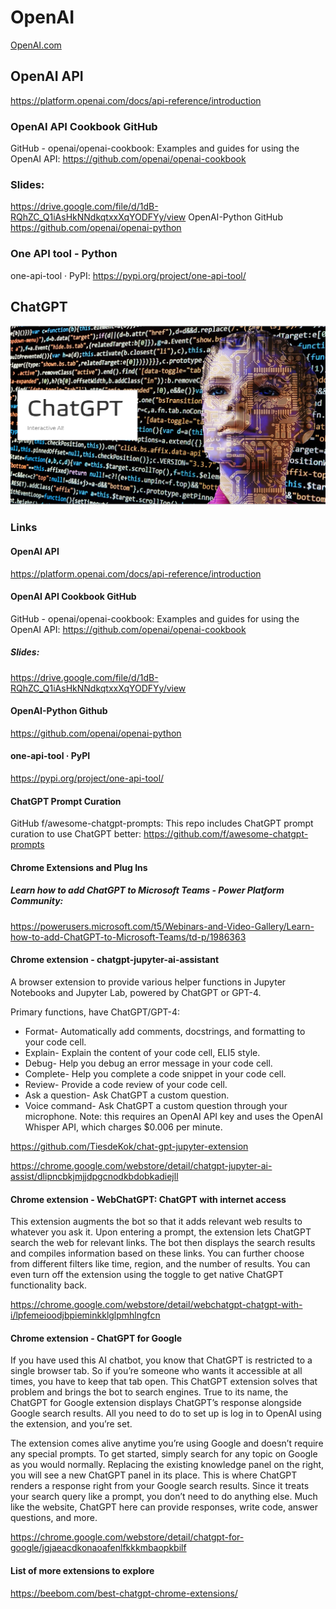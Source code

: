 # OpenAI
[OpenAI.com](https://openai.com/)

## OpenAI API
https://platform.openai.com/docs/api-reference/introduction

### OpenAI API Cookbook GitHub
GitHub - openai/openai-cookbook: Examples and guides for using the OpenAI API: https://github.com/openai/openai-cookbook

### Slides:
https://drive.google.com/file/d/1dB-RQhZC_Q1iAsHkNNdkqtxxXqYODFYy/view
OpenAI-Python GitHub
https://github.com/openai/openai-python


### One API tool - Python
one-api-tool · PyPI: https://pypi.org/project/one-api-tool/


## ChatGPT
![Banner](Banner.png)
### Links
#### OpenAI API
https://platform.openai.com/docs/api-reference/introduction

#### OpenAI API Cookbook GitHub
GitHub - openai/openai-cookbook: Examples and guides for using the OpenAI API: https://github.com/openai/openai-cookbook

##### Slides:
https://drive.google.com/file/d/1dB-RQhZC_Q1iAsHkNNdkqtxxXqYODFYy/view

#### OpenAI-Python Github
https://github.com/openai/openai-python

#### one-api-tool · PyPI
https://pypi.org/project/one-api-tool/

#### ChatGPT Prompt Curation 
GitHub f/awesome-chatgpt-prompts: This repo includes ChatGPT prompt curation to use ChatGPT better: https://github.com/f/awesome-chatgpt-prompts
#### Chrome Extensions and Plug Ins
##### Learn how to add ChatGPT to Microsoft Teams - Power Platform Community: 
https://powerusers.microsoft.com/t5/Webinars-and-Video-Gallery/Learn-how-to-add-ChatGPT-to-Microsoft-Teams/td-p/1986363

#### Chrome extension - chatgpt-jupyter-ai-assistant
A browser extension to provide various helper functions in Jupyter Notebooks and Jupyter Lab, powered by ChatGPT or GPT-4.

Primary functions, have ChatGPT/GPT-4:

* Format- Automatically add comments, docstrings, and formatting to your code cell.
* Explain- Explain the content of your code cell, ELI5 style.
* Debug- Help you debug an error message in your code cell.
* Complete- Help you complete a code snippet in your code cell.
* Review- Provide a code review of your code cell.
* Ask a question- Ask ChatGPT a custom question.
* Voice command- Ask ChatGPT a custom question through your microphone.
Note: this requires an OpenAI API key and uses the OpenAI Whisper API, which charges $0.006 per minute.

https://github.com/TiesdeKok/chat-gpt-jupyter-extension

https://chrome.google.com/webstore/detail/chatgpt-jupyter-ai-assist/dlipncbkjmjjdpgcnodkbdobkadiejll

#### Chrome extension - WebChatGPT: ChatGPT with internet access
This extension augments the bot so that it adds relevant web results to whatever you ask it. Upon entering a prompt, the extension lets ChatGPT search the web for relevant links. The bot then displays the search results and compiles information based on these links. You can further choose from different filters like time, region, and the number of results. You can even turn off the extension using the toggle to get native ChatGPT functionality back.

https://chrome.google.com/webstore/detail/webchatgpt-chatgpt-with-i/lpfemeioodjbpieminkklglpmhlngfcn

#### Chrome extension - ChatGPT for Google
If you have used this AI chatbot, you know that ChatGPT is restricted to a single browser tab. So if you’re someone who wants it accessible at all times, you have to keep that tab open. This ChatGPT extension solves that problem and brings the bot to search engines. True to its name, the ChatGPT for Google extension displays ChatGPT’s response alongside Google search results. All you need to do to set up is log in to OpenAI using the extension, and you’re set.

The extension comes alive anytime you’re using Google and doesn’t require any special prompts. To get started, simply search for any topic on Google as you would normally. Replacing the existing knowledge panel on the right, you will see a new ChatGPT panel in its place. This is where ChatGPT renders a response right from your Google search results. Since it treats your search query like a prompt, you don’t need to do anything else. Much like the website, ChatGPT here can provide responses, write code, answer questions, and more.

https://chrome.google.com/webstore/detail/chatgpt-for-google/jgjaeacdkonaoafenlfkkkmbaopkbilf

#### List of more extensions to explore
https://beebom.com/best-chatgpt-chrome-extensions/

